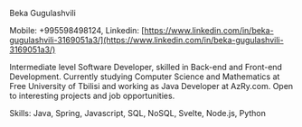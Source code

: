 Beka Gugulashvili

Mobile: +995598498124, Linkedin: [https://www.linkedin.com/in/beka-gugulashvili-3169051a3/](https://www.linkedin.com/in/beka-gugulashvili-3169051a3/)

Intermediate level Software Developer, skilled in Back-end and Front-end Development. Currently studying Computer Science and Mathematics at Free University of Tbilisi and working as Java Developer at AzRy.com. Open to interesting projects and job opportunities.

Skills: Java, Spring, Javascript, SQL, NoSQL, Svelte, Node.js, Python